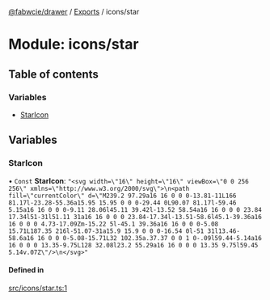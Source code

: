 [@fabwcie/drawer](../README.md) / [Exports](../modules.md) / icons/star

# Module: icons/star

## Table of contents

### Variables

- [StarIcon](icons_star.md#staricon)

## Variables

### StarIcon

• `Const` **StarIcon**: ``"<svg width=\"16\" height=\"16\" viewBox=\"0 0 256 256\" xmlns=\"http://www.w3.org/2000/svg\">\n<path fill=\"currentColor\" d=\"M239.2 97.29a16 16 0 0 0-13.81-11L166 81.17l-23.28-55.36a15.95 15.95 0 0 0-29.44 0L90.07 81.17l-59.46 5.15a16 16 0 0 0-9.11 28.06l45.11 39.42l-13.52 58.54a16 16 0 0 0 23.84 17.34l51-31l51.11 31a16 16 0 0 0 23.84-17.34l-13.51-58.6l45.1-39.36a16 16 0 0 0 4.73-17.09Zm-15.22 5l-45.1 39.36a16 16 0 0 0-5.08 15.71L187.35 216l-51.07-31a15.9 15.9 0 0 0-16.54 0l-51 31l13.46-58.6a16 16 0 0 0-5.08-15.71L32 102.35a.37.37 0 0 1 0-.09l59.44-5.14a16 16 0 0 0 13.35-9.75L128 32.08l23.2 55.29a16 16 0 0 0 13.35 9.75l59.45 5.14v.07Z\"/>\n</svg>"``

#### Defined in

[src/icons/star.ts:1](https://github.com/fabwcie/drawer/blob/master/src/icons/star.ts#L1)

